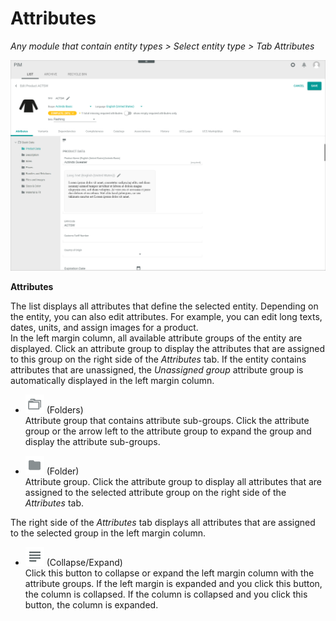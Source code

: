 # Attributes

*Any module that contain entity types > Select entity type > Tab Attributes*

![Attributes](../../Assets/Screenshots/PIM/Products/List/Attributes/AttributesEdit.png "[Attributes]")

**Attributes**  

The list displays all attributes that define the selected entity. Depending on the entity, you can also edit attributes. For example, you can edit long texts, dates, units, and assign images for a product.     
In the left margin column, all available attribute groups of the entity are displayed. Click an attribute group to display the attributes that are assigned to this group on the right side of the *Attributes* tab. If the entity contains attributes that are unassigned, the *Unassigned group* attribute group is automatically displayed in the left margin column.

- ![Folders](../../Assets/Icons/Folders01.png "[Folders]") (Folders)  
    Attribute group that contains attribute sub-groups. Click the attribute group or the arrow left to the attribute group to expand the group and display the attribute sub-groups.

- ![Folder](../../Assets/Icons/Folder01.png "[Folder]") (Folder)  
    Attribute group. Click the attribute group to display all attributes that are assigned to the selected attribute group on the right side of the *Attributes* tab.

The right side of the *Attributes* tab displays all attributes that are assigned to the selected group in the left margin column.

- ![Collapse/Expand](../../Assets/Icons/CollapseExpand01.png "[Collapse/Expand]") (Collapse/Expand)    
    Click this button to collapse or expand the left margin column with the attribute groups. If the left margin is expanded and you click this button, the column is collapsed. If the column is collapsed and you click this button, the column is expanded.